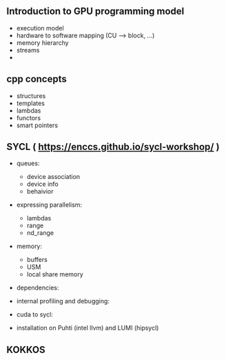 ## Introduction to GPU programming model
- execution model
- hardware to software mapping (CU --> block, ...)
- memory hierarchy
- streams
- 
## cpp concepts
- structures
- templates
- lambdas
- functors
- smart pointers
## SYCL ( https://enccs.github.io/sycl-workshop/ )
- queues:
    - device association
    - device info
    - behaivior
- expressing parallelism:
    - lambdas
    - range
    - nd_range
- memory:
    - buffers
    - USM
    - local share memory
- dependencies:
  
- internal profiling and debugging:
    
- cuda to sycl:
- installation on Puhti (intel llvm) and LUMI (hipsycl)
## KOKKOS
